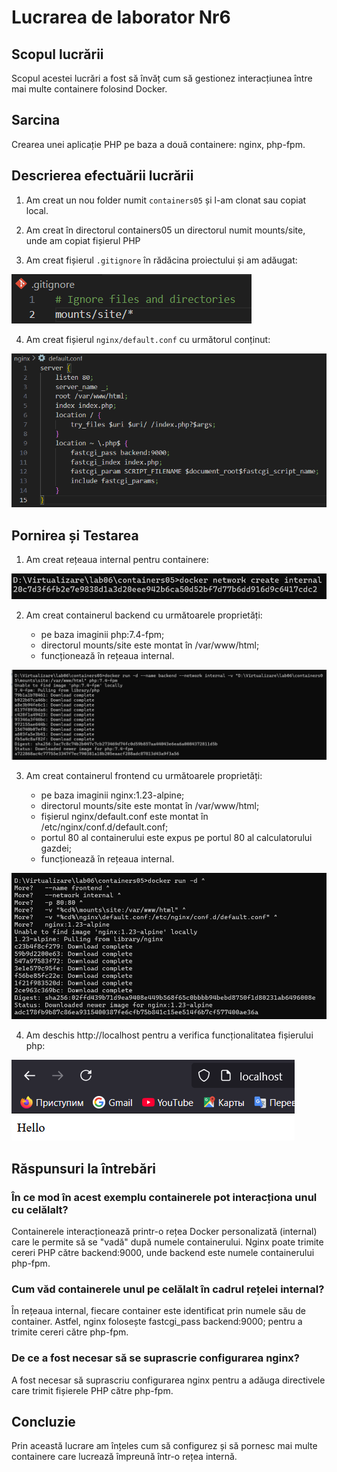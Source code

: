 # Lucrarea de laborator Nr6

## Scopul lucrării

Scopul acestei lucrări a fost să învăț cum să gestionez interacțiunea între mai multe containere folosind Docker.

## Sarcina

Crearea unei aplicație PHP pe baza a două containere: nginx, php-fpm.

## Descrierea efectuării lucrării

1. Am creat un nou folder numit `containers05` și l-am clonat sau copiat local.

2. Am creat în directorul containers05 un directorul numit mounts/site, unde am copiat fișierul PHP

3. Am creat fișierul `.gitignore` în rădăcina proiectului și am adăugat:

![](/images/3.png)

4. Am creat fișierul `nginx/default.conf` cu următorul conținut:

![](/images/4.png)

## Pornirea și Testarea

1. Am creat rețeaua internal pentru containere:

![](/images/1.png)

2. Am creat containerul backend cu următoarele proprietăți:

    - pe baza imaginii php:7.4-fpm;
    - directorul mounts/site este montat în /var/www/html;
    - funcționează în rețeaua internal.

![](/images/5.png)

3. Am creat containerul frontend cu următoarele proprietăți:

    - pe baza imaginii nginx:1.23-alpine;
    - directorul mounts/site este montat în /var/www/html;
    - fișierul nginx/default.conf este montat în /etc/nginx/conf.d/default.conf;
    - portul 80 al containerului este expus pe portul 80 al calculatorului gazdei;
    - funcționează în rețeaua internal.

![](/images/2.png)

4. Am deschis http://localhost pentru a verifica funcționalitatea fișierului php:

![](/images/6.png)

## Răspunsuri la întrebări

### În ce mod în acest exemplu containerele pot interacționa unul cu celălalt?
Containerele interacționează printr-o rețea Docker personalizată (internal) care le permite să se "vadă" după numele containerului. Nginx poate trimite cereri PHP către backend:9000, unde backend este numele containerului php-fpm.

### Cum văd containerele unul pe celălalt în cadrul rețelei internal?
În rețeaua internal, fiecare container este identificat prin numele său de container. Astfel, nginx folosește fastcgi_pass backend:9000; pentru a trimite cereri către php-fpm.

### De ce a fost necesar să se suprascrie configurarea nginx?
A fost necesar să suprascriu configurarea nginx pentru a adăuga directivele care trimit fișierele PHP către php-fpm.

## Concluzie

Prin această lucrare am înțeles cum să configurez și să pornesc mai multe containere care lucrează împreună într-o rețea internă.